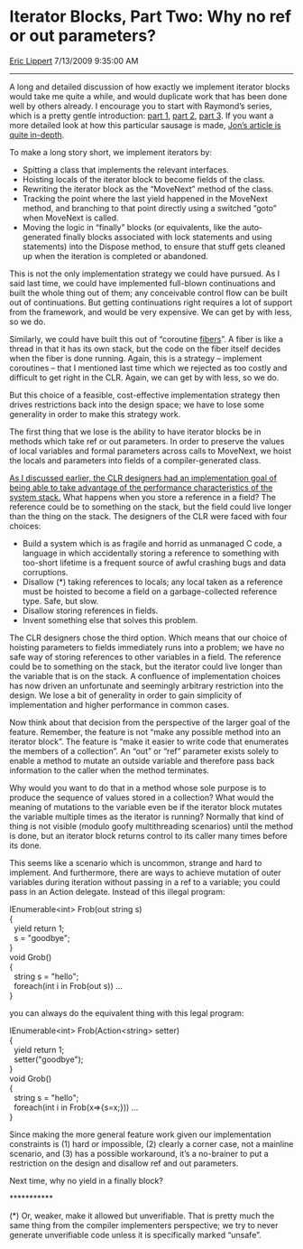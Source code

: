# Iterator Blocks, Part Two: Why no ref or out parameters?

[Eric Lippert](https://social.msdn.microsoft.com/profile/Eric%20Lippert) 7/13/2009 9:35:00 AM

-----

A long and detailed discussion of how exactly we implement iterator blocks would take me quite a while, and would duplicate work that has been done well by others already. I encourage you to start with Raymond’s series, which is a pretty gentle introduction: [part 1](http://blogs.msdn.com/oldnewthing/archive/2008/08/12/8849519.aspx), [part 2](http://blogs.msdn.com/oldnewthing/archive/2008/08/13/8854601.aspx), [part 3](http://blogs.msdn.com/oldnewthing/archive/2008/08/14/8862242.aspx). If you want a more detailed look at how this particular sausage is made, [Jon’s article is quite in-depth](http://csharpindepth.com/Articles/Chapter6/IteratorBlockImplementation.aspx).

To make a long story short, we implement iterators by:

  - Spitting a class that implements the relevant interfaces.
  - Hoisting locals of the iterator block to become fields of the class.
  - Rewriting the iterator block as the “MoveNext” method of the class.
  - Tracking the point where the last yield happened in the MoveNext method, and branching to that point directly using a switched “goto” when MoveNext is called.
  - Moving the logic in “finally” blocks (or equivalents, like the auto-generated finally blocks associated with lock statements and using statements) into the Dispose method, to ensure that stuff gets cleaned up when the iteration is completed or abandoned.

This is not the only implementation strategy we could have pursued. As I said last time, we could have implemented full-blown continuations and built the whole thing out of them; any conceivable control flow can be built out of continuations. But getting continuations right requires a lot of support from the framework, and would be very expensive. We can get by with less, so we do.

Similarly, we could have built this out of “coroutine [fibers](http://en.wikipedia.org/wiki/Fiber_\(computer_science\))”. A fiber is like a thread in that it has its own stack, but the code on the fiber itself decides when the fiber is done running. Again, this is a strategy – implement coroutines – that I mentioned last time which we rejected as too costly and difficult to get right in the CLR. Again, we can get by with less, so we do.

But this choice of a feasible, cost-effective implementation strategy then drives restrictions back into the design space; we have to lose some generality in order to make this strategy work.

The first thing that we lose is the ability to have iterator blocks be in methods which take ref or out parameters. In order to preserve the values of local variables and formal parameters across calls to MoveNext, we hoist the locals and parameters into fields of a compiler-generated class.

[As I discussed earlier, the CLR designers had an implementation goal of being able to take advantage of the performance characteristics of the system stack.](http://blogs.msdn.com/ericlippert/archive/2009/05/04/the-stack-is-an-implementation-detail-part-two.aspx) What happens when you store a reference in a field? The reference could be to something on the stack, but the field could live longer than the thing on the stack. The designers of the CLR were faced with four choices:

  - Build a system which is as fragile and horrid as unmanaged C code, a language in which accidentally storing a reference to something with too-short lifetime is a frequent source of awful crashing bugs and data corruptions.
  - Disallow (\*) taking references to locals; any local taken as a reference must be hoisted to become a field on a garbage-collected reference type. Safe, but slow.
  - Disallow storing references in fields.
  - Invent something else that solves this problem.  

The CLR designers chose the third option. Which means that our choice of hoisting parameters to fields immediately runs into a problem; we have no safe way of storing references to other variables in a field. The reference could be to something on the stack, but the iterator could live longer than the variable that is on the stack. A confluence of implementation choices has now driven an unfortunate and seemingly arbitrary restriction into the design. We lose a bit of generality in order to gain simplicity of implementation and higher performance in common cases.

Now think about that decision from the perspective of the larger goal of the feature. Remember, the feature is not “make any possible method into an iterator block”. The feature is “make it easier to write code that enumerates the members of a collection”. An “out” or “ref” parameter exists solely to enable a method to mutate an outside variable and therefore pass back information to the caller when the method terminates.

Why would you want to do that in a method whose sole purpose is to produce the sequence of values stored in a collection? What would the meaning of mutations to the variable even be if the iterator block mutates the variable multiple times as the iterator is running? Normally that kind of thing is not visible (modulo goofy multithreading scenarios) until the method is done, but an iterator block returns control to its caller many times before its done.

This seems like a scenario which is uncommon, strange and hard to implement. And furthermore, there are ways to achieve mutation of outer variables during iteration without passing in a ref to a variable; you could pass in an Action delegate. Instead of this illegal program:

 

IEnumerable\<int\> Frob(out string s)  
{  
  yield return 1;  
  s = "goodbye";  
}  
void Grob()  
{  
  string s = "hello";  
  foreach(int i in Frob(out s)) …  
}

you can always do the equivalent thing with this legal program:

 

IEnumerable\<int\> Frob(Action\<string\> setter)  
{  
  yield return 1;  
  setter("goodbye");  
}  
void Grob()  
{  
  string s = "hello";  
  foreach(int i in Frob(x=\>{s=x;})) …  
}

Since making the more general feature work given our implementation constraints is (1) hard or impossible, (2) clearly a corner case, not a mainline scenario, and (3) has a possible workaround, it’s a no-brainer to put a restriction on the design and disallow ref and out parameters.

Next time, why no yield in a finally block?

\*\*\*\*\*\*\*\*\*\*\*

(\*) Or, weaker, make it allowed but unverifiable. That is pretty much the same thing from the compiler implementers perspective; we try to never generate unverifiable code unless it is specifically marked “unsafe”.

